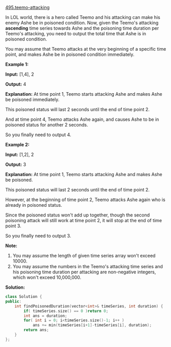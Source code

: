 [495.teemo-attacking](https://leetcode.com/problems/teemo-attacking/)  

In LOL world, there is a hero called Teemo and his attacking can make his enemy Ashe be in poisoned condition. Now, given the Teemo's attacking **ascending** time series towards Ashe and the poisoning time duration per Teemo's attacking, you need to output the total time that Ashe is in poisoned condition.

You may assume that Teemo attacks at the very beginning of a specific time point, and makes Ashe be in poisoned condition immediately.

**Example 1:**

  
**Input:** \[1,4\], 2
  
**Output:** 4
  
**Explanation:** At time point 1, Teemo starts attacking Ashe and makes Ashe be poisoned immediately. 
  
This poisoned status will last 2 seconds until the end of time point 2. 
  
And at time point 4, Teemo attacks Ashe again, and causes Ashe to be in poisoned status for another 2 seconds. 
  
So you finally need to output 4.
  

**Example 2:**

  
**Input:** \[1,2\], 2
  
**Output:** 3
  
**Explanation:** At time point 1, Teemo starts attacking Ashe and makes Ashe be poisoned. 
  
This poisoned status will last 2 seconds until the end of time point 2. 
  
However, at the beginning of time point 2, Teemo attacks Ashe again who is already in poisoned status. 
  
Since the poisoned status won't add up together, though the second poisoning attack will still work at time point 2, it will stop at the end of time point 3. 
  
So you finally need to output 3.
  

**Note:**

1.  You may assume the length of given time series array won't exceed 10000.
2.  You may assume the numbers in the Teemo's attacking time series and his poisoning time duration per attacking are non-negative integers, which won't exceed 10,000,000.  



**Solution:**  

```cpp
class Solution {
public:
    int findPoisonedDuration(vector<int>& timeSeries, int duration) {
        if( timeSeries.size() == 0 )return 0;
        int ans = duration;
        for( int i = 0; i<timeSeries.size()-1; i++ )
            ans += min(timeSeries[i+1]-timeSeries[i], duration);
        return ans;
    }
};
```
      